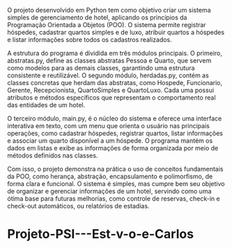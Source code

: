 O projeto desenvolvido em Python tem como objetivo criar um sistema simples de gerenciamento de hotel, aplicando os princípios da Programação Orientada a Objetos (POO). 
O sistema permite registrar hóspedes, cadastrar quartos simples e de luxo, atribuir quartos a hóspedes e listar informações sobre todos os cadastros realizados.

A estrutura do programa é dividida em três módulos principais. 
O primeiro, abstratas.py, define as classes abstratas Pessoa e Quarto, que servem como modelos para as demais classes, garantindo uma estrutura consistente e reutilizável. 
O segundo módulo, herdadas.py, contém as classes concretas que herdam das abstratas, como Hospede, Funcionario, Gerente, Recepcionista, QuartoSimples e QuartoLuxo. 
Cada uma possui atributos e métodos específicos que representam o comportamento real das entidades de um hotel.

O terceiro módulo, main.py, é o núcleo do sistema e oferece uma interface interativa em texto, com um menu que orienta o usuário nas principais operações, como cadastrar hóspedes, registrar quartos, listar informações e associar um quarto disponível a um hóspede. 
O programa mantém os dados em listas e exibe as informações de forma organizada por meio de métodos definidos nas classes.

Com isso, o projeto demonstra na prática o uso de conceitos fundamentais da POO, como herança, abstração, encapsulamento e polimorfismo, de forma clara e funcional. 
O sistema é simples, mas cumpre bem seu objetivo de organizar e gerenciar informações de um hotel, servindo como uma ótima base para futuras melhorias, como controle de reservas, check-in e check-out automáticos, ou relatórios de estadias.
# Projeto-PSI---Est-v-o-e-Carlos
